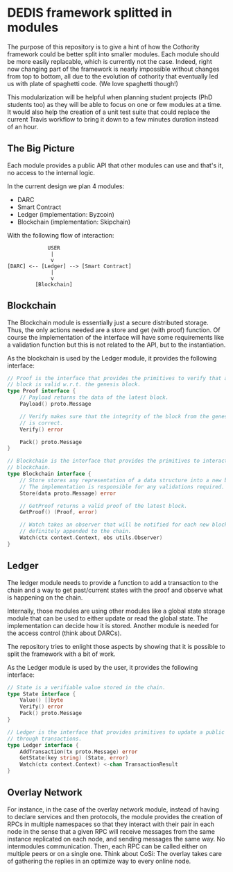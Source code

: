 # DEDIS framework splitted in modules

The purpose of this repository is to give a hint of how the Cothority
framework could be better split into smaller modules. Each module should
be more easily replacable, which is currently not the case. Indeed,
right now changing part of the framework is nearly impossible without
changes from top to bottom, all due to the evolution of cothority that
eventually led us with plate of spaghetti code. (We love spaghetti
though!)

This modularization will be helpful when planning student projects (PhD
students too) as they will be able to focus on one or few modules at a
time. It would also help the creation of a unit test suite that could
replace the current Travis workflow to bring it down to a few minutes
duration instead of an hour.

## The Big Picture

Each module provides a public API that other modules can use and that's it, no
access to the internal logic.

In the current design we plan 4 modules:

- DARC
- Smart Contract
- Ledger (implementation: Byzcoin)
- Blockchain (implementation: Skipchain)

With the following flow of interaction:

```
             USER
              |
              v
[DARC] <-- [Ledger] --> [Smart Contract]
              |
              v
         [Blockchain]
```

## Blockchain

The Blockchain module is essentially just a secure distributed storage.
Thus, the only actions needed are a store and get (with proof) function.
Of course the implementation of the interface will have some
requirements like a validation function but this is not related to the
API, but to the instantiation.

As the blockchain is used by the Ledger module, it provides the
following interface:

```go
// Proof is the interface that provides the primitives to verify that a
// block is valid w.r.t. the genesis block.
type Proof interface {
	// Payload returns the data of the latest block.
	Payload() proto.Message

	// Verify makes sure that the integrity of the block from the genesis block
	// is correct.
	Verify() error

	Pack() proto.Message
}

// Blockchain is the interface that provides the primitives to interact with the
// blockchain.
type Blockchain interface {
	// Store stores any representation of a data structure into a new block.
	// The implementation is responsible for any validations required.
	Store(data proto.Message) error

	// GetProof returns a valid proof of the latest block.
	GetProof() (Proof, error)

	// Watch takes an observer that will be notified for each new block
	// definitely appended to the chain.
	Watch(ctx context.Context, obs utils.Observer)
}
```

## Ledger

The ledger module needs to provide a function to add a transaction to the chain
and a way to get past/current states with the proof and observe what is happening
on the chain.

Internally, those modules are using other modules like a global state storage
module that can be used to either update or read the global state. The
implementation can decide how it is stored. Another module is needed for the
access control (think about DARCs).

The repository tries to enlight those aspects by showing that it is possible
to split the framework with a bit of work.

As the Ledger module is used by the user, it provides the following
interface:

```go
// State is a verifiable value stored in the chain.
type State interface {
	Value() []byte
	Verify() error
	Pack() proto.Message
}

// Ledger is the interface that provides primitives to update a public ledger
// through transactions.
type Ledger interface {
	AddTransaction(tx proto.Message) error
	GetState(key string) (State, error)
	Watch(ctx context.Context) <-chan TransactionResult
}
```

## Overlay Network

For instance, in the case of the overlay network module, instead of
having to declare services and then protocols, the module provides the
creation of RPCs in multiple namespaces so that they interact with their
pair in each node in the sense that a given RPC will receive messages
from the same instance replicated on each node, and sending messages the
same way. No intermodules communication. Then, each RPC can be called
either on multiple peers or on a single one. Think about CoSi: The
overlay takes care of gathering the replies in an optimize way to every
online node.
